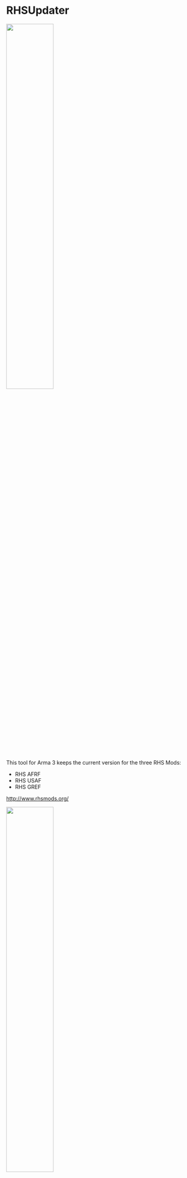 # RHSUpdater

<img width="50%" src="http://www.rhsmods.org/rhs_logo_lead.png"></img>

This tool for Arma 3 keeps the current version for the three RHS Mods:
- RHS AFRF
- RHS USAF
- RHS GREF

http://www.rhsmods.org/

<img width="50%" src="http://i.imgur.com/H32KEH0.png"></img>
